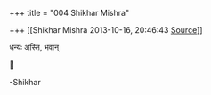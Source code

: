 +++
title = "004 Shikhar Mishra"

+++
[[Shikhar Mishra	2013-10-16, 20:46:43 [Source](https://groups.google.com/g/samskrita/c/84mnKaQGpJA)]]



धन्यः अस्ति, भवान्



-Shikhar

